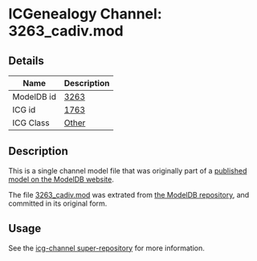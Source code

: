 # ICGenealogy Channel: 3263\_cadiv.mod

## Details

Name | Description
---- | -----------
ModelDB id | [3263](http://senselab.med.yale.edu/ModelDB/ShowModel.cshtml?model=3263)
ICG id | [1763](http://icg.neurotheory.ox.ac.uk/channels/other/1763)
ICG Class | [Other](http://icg.neurotheory.ox.ac.uk/channels/other)

## Description

This is a single channel model file that was originally part of a [published model on the ModelDB website](http://senselab.med.yale.edu/mModelDB/ShowModel.cshtml?model=3263).

The file [3263\_cadiv.mod](3263_cadiv.mod) was extrated from [the ModelDB repository](http://senselab.med.yale.edu/ModelDB/ShowModel.cshtml?model=3263), and committed in its original form.

## Usage

See the [icg-channel super-repository](https://github.com/icgenealogy/icg-channels) for more information.